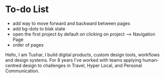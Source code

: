 # To-do List

- add way to move forward and backward between pages
- add bg-dots to blak state
- open the first project by default on clicking on project --> Navigation Page
- order of pages

Hello, I am Tushar, I build digital products, custom design tools,
workflows and design systems. For 8 years I've worked with teams
applying human-centred design to challenges in Travel, Hyper Local, and Personal Communication.
